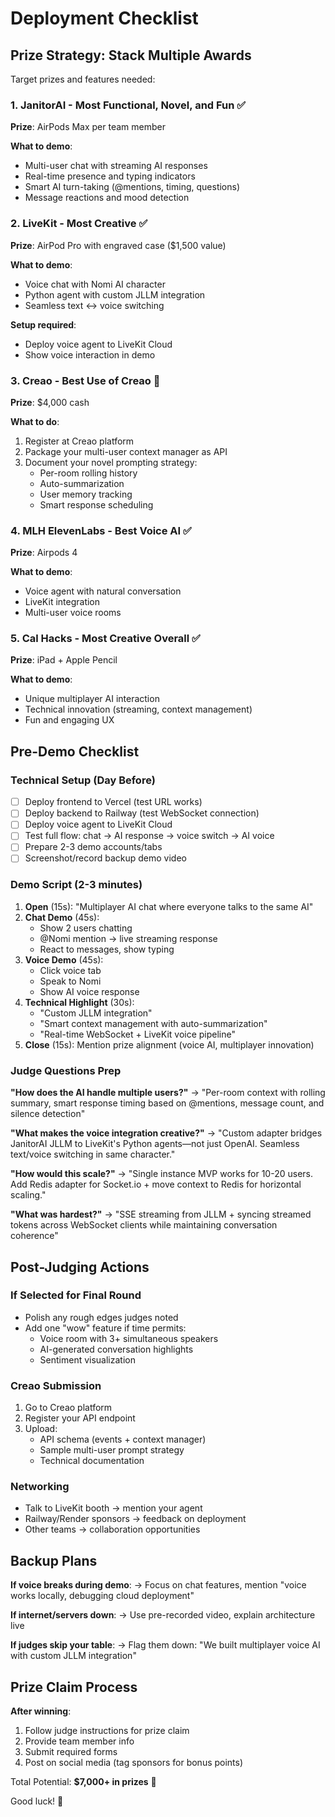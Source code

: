 # Deployment Checklist

## Prize Strategy: Stack Multiple Awards

Target prizes and features needed:

### 1. JanitorAI - Most Functional, Novel, and Fun ✅
**Prize**: AirPods Max per team member

**What to demo**:
- Multi-user chat with streaming AI responses
- Real-time presence and typing indicators
- Smart AI turn-taking (@mentions, timing, questions)
- Message reactions and mood detection

### 2. LiveKit - Most Creative ✅
**Prize**: AirPod Pro with engraved case ($1,500 value)

**What to demo**:
- Voice chat with Nomi AI character
- Python agent with custom JLLM integration
- Seamless text ↔ voice switching

**Setup required**:
- Deploy voice agent to LiveKit Cloud
- Show voice interaction in demo

### 3. Creao - Best Use of Creao 🔄
**Prize**: $4,000 cash

**What to do**:
1. Register at Creao platform
2. Package your multi-user context manager as API
3. Document your novel prompting strategy:
   - Per-room rolling history
   - Auto-summarization
   - User memory tracking
   - Smart response scheduling

### 4. MLH ElevenLabs - Best Voice AI ✅
**Prize**: Airpods 4

**What to demo**:
- Voice agent with natural conversation
- LiveKit integration
- Multi-user voice rooms

### 5. Cal Hacks - Most Creative Overall ✅
**Prize**: iPad + Apple Pencil

**What to demo**:
- Unique multiplayer AI interaction
- Technical innovation (streaming, context management)
- Fun and engaging UX

## Pre-Demo Checklist

### Technical Setup (Day Before)
- [ ] Deploy frontend to Vercel (test URL works)
- [ ] Deploy backend to Railway (test WebSocket connection)
- [ ] Deploy voice agent to LiveKit Cloud
- [ ] Test full flow: chat → AI response → voice switch → AI voice
- [ ] Prepare 2-3 demo accounts/tabs
- [ ] Screenshot/record backup demo video

### Demo Script (2-3 minutes)
1. **Open** (15s): "Multiplayer AI chat where everyone talks to the same AI"
2. **Chat Demo** (45s):
   - Show 2 users chatting
   - @Nomi mention → live streaming response
   - React to messages, show typing
3. **Voice Demo** (45s):
   - Click voice tab
   - Speak to Nomi
   - Show AI voice response
4. **Technical Highlight** (30s):
   - "Custom JLLM integration"
   - "Smart context management with auto-summarization"
   - "Real-time WebSocket + LiveKit voice pipeline"
5. **Close** (15s): Mention prize alignment (voice AI, multiplayer innovation)

### Judge Questions Prep
**"How does the AI handle multiple users?"**
→ "Per-room context with rolling summary, smart response timing based on @mentions, message count, and silence detection"

**"What makes the voice integration creative?"**
→ "Custom adapter bridges JanitorAI JLLM to LiveKit's Python agents—not just OpenAI. Seamless text/voice switching in same character."

**"How would this scale?"**
→ "Single instance MVP works for 10-20 users. Add Redis adapter for Socket.io + move context to Redis for horizontal scaling."

**"What was hardest?"**
→ "SSE streaming from JLLM + syncing streamed tokens across WebSocket clients while maintaining conversation coherence"

## Post-Judging Actions

### If Selected for Final Round
- Polish any rough edges judges noted
- Add one "wow" feature if time permits:
  - Voice room with 3+ simultaneous speakers
  - AI-generated conversation highlights
  - Sentiment visualization

### Creao Submission
1. Go to Creao platform
2. Register your API endpoint
3. Upload:
   - API schema (events + context manager)
   - Sample multi-user prompt strategy
   - Technical documentation

### Networking
- Talk to LiveKit booth → mention your agent
- Railway/Render sponsors → feedback on deployment
- Other teams → collaboration opportunities

## Backup Plans

**If voice breaks during demo**:
→ Focus on chat features, mention "voice works locally, debugging cloud deployment"

**If internet/servers down**:
→ Use pre-recorded video, explain architecture live

**If judges skip your table**:
→ Flag them down: "We built multiplayer voice AI with custom JLLM integration"

## Prize Claim Process

**After winning**:
1. Follow judge instructions for prize claim
2. Provide team member info
3. Submit required forms
4. Post on social media (tag sponsors for bonus points)

Total Potential: **$7,000+ in prizes** 🎯

Good luck! 🚀
